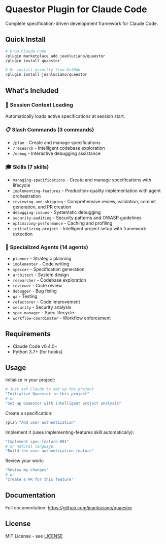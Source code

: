 # Quaestor Plugin for Claude Code

Complete specification-driven development framework for Claude Code.

## Quick Install

```bash
# From Claude Code
/plugin marketplace add jeanluciano/quaestor
/plugin install quaestor

# Or install directly from GitHub
/plugin install jeanluciano/quaestor
```

## What's Included

### 🎯 Session Context Loading
Automatically loads active specifications at session start.

### 📋 Slash Commands (3 commands)
- `/plan` - Create and manage specifications
- `/research` - Intelligent codebase exploration
- `/debug` - Interactive debugging assistance

### 🎓 Skills (7 skills)
- `managing-specifications` - Create and manage specifications with lifecycle
- `implementing-features` - Production-quality implementation with agent orchestration
- `reviewing-and-shipping` - Comprehensive review, validation, commit generation, and PR creation
- `debugging-issues` - Systematic debugging
- `security-auditing` - Security patterns and OWASP guidelines
- `optimizing-performance` - Caching and profiling
- `initializing-project` - Intelligent project setup with framework detection

### 🤖 Specialized Agents (14 agents)
- `planner` - Strategic planning
- `implementer` - Code writing
- `speccer` - Specification generation
- `architect` - System design
- `researcher` - Codebase exploration
- `reviewer` - Code review
- `debugger` - Bug fixing
- `qa` - Testing
- `refactorer` - Code improvement
- `security` - Security analysis
- `spec-manager` - Spec lifecycle
- `workflow-coordinator` - Workflow enforcement

## Requirements

- Claude Code v0.4.0+
- Python 3.7+ (for hooks)

## Usage

Initialize in your project:
```bash
# Just ask Claude to set up the project
"Initialize Quaestor in this project"
# or
"Set up Quaestor with intelligent project analysis"
```

Create a specification:
```bash
/plan "Add user authentication"
```

Implement it (uses implementing-features skill automatically):
```bash
"Implement spec-feature-001"
# or natural language:
"Build the user authentication feature"
```

Review your work:
```bash
"Review my changes"
# or
"Create a PR for this feature"
```

## Documentation

Full documentation: https://github.com/jeanluciano/quaestor

## License

MIT License - see [LICENSE](../LICENSE)
